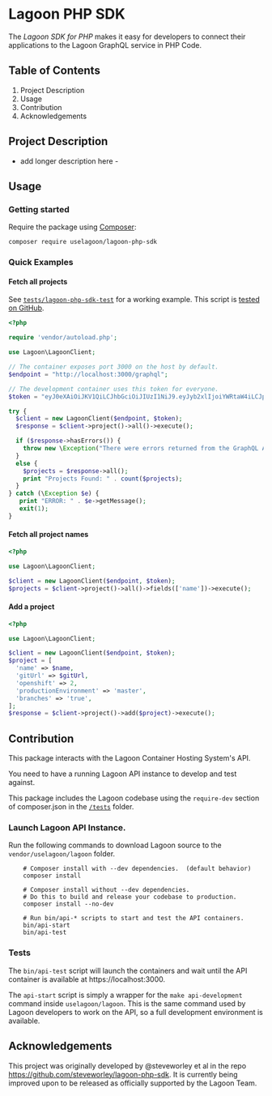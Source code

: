 # Lagoon PHP SDK

The *Lagoon SDK for PHP* makes it easy for developers to connect their applications to the Lagoon GraphQL service in PHP Code.

## Table of Contents
1. Project Description
2. Usage
3. Contribution
4. Acknowledgements

## Project Description
- add longer description here -

## Usage
### Getting started

Require the package using [Composer](https://getcomposer.org/):

```
composer require uselagoon/lagoon-php-sdk
```

### Quick Examples

#### Fetch all projects

See [`tests/lagoon-php-sdk-test`](tests/lagoon-php-sdk-test) for a working example. This script is [tested on GitHub](https://github.com/uselagoon/lagoon-php-sdk/actions).

```php
<?php

require 'vendor/autoload.php';

use Lagoon\LagoonClient;

// The container exposes port 3000 on the host by default.
$endpoint = "http://localhost:3000/graphql";

// The development container uses this token for everyone.
$token = "eyJ0eXAiOiJKV1QiLCJhbGciOiJIUzI1NiJ9.eyJyb2xlIjoiYWRtaW4iLCJpc3MiOiJhcGktZGF0YS13YXRjaGVyLXB1c2hlciIsImF1ZCI6ImFwaS5kZXYiLCJzdWIiOiJhcGktZGF0YS13YXRjaGVyLXB1c2hlciJ9.GiSJpvNXF2Yj9IXVCsp7KrxVp8N2gcp7-6qpyNOakVw";

try {
  $client = new LagoonClient($endpoint, $token);
  $response = $client->project()->all()->execute();

  if ($response->hasErrors()) {
    throw new \Exception("There were errors returned from the GraphQL API: " . implode(PHP_EOL, $response->errors()));
  }
  else {
    $projects = $response->all();
    print "Projects Found: " . count($projects);
  }
} catch (\Exception $e) {
   print "ERROR: " . $e->getMessage();
   exit(1);
}
```

#### Fetch all project names

``` php
<?php

use Lagoon\LagoonClient;

$client = new LagoonClient($endpoint, $token);
$projects = $client->project()->all()->fields(['name'])->execute();
```

#### Add a project

``` php
<?php

use Lagoon\LagoonClient;

$client = new LagoonClient($endpoint, $token);
$project = [
  'name' => $name,
  'gitUrl' => $gitUrl,
  'openshift' => 2,
  'productionEnvironment' => 'master',
  'branches' => 'true',
];
$response = $client->project()->add($project)->execute();
```

## Contribution

This package interacts with the Lagoon Container Hosting System's API.

You need to have a running Lagoon API instance to develop and test against.

This package includes the Lagoon codebase using the `require-dev` section of composer.json in the [`/tests`](./tests) folder.

### Launch Lagoon API Instance.

Run the following commands to download Lagoon source to the `vendor/uselagoon/lagoon` folder.

        # Composer install with --dev dependencies.  (default behavior)
        composer install

        # Composer install without --dev dependencies. 
        # Do this to build and release your codebase to production.
        composer install --no-dev

        # Run bin/api-* scripts to start and test the API containers.
        bin/api-start
        bin/api-test

### Tests

The `bin/api-test` script will launch the containers and wait until the API container is available at https://localhost:3000.

The `api-start` script is simply a wrapper for the `make api-development` command inside `uselagoon/lagoon`. This is the same command used by Lagoon developers to work on the API, so a full development environment is available.

## Acknowledgements

This project was originally developed by @steveworley et al in the repo https://github.com/steveworley/lagoon-php-sdk.
It is currently being improved upon to be released as officially supported by the Lagoon Team. 
